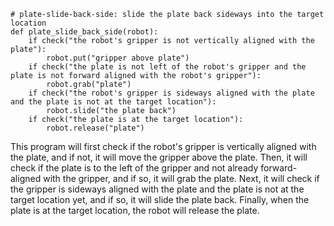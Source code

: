 ```
# plate-slide-back-side: slide the plate back sideways into the target location
def plate_slide_back_side(robot):
    if check("the robot's gripper is not vertically aligned with the plate"):
        robot.put("gripper above plate")
    if check("the plate is not left of the robot's gripper and the plate is not forward aligned with the robot's gripper"):
        robot.grab("plate")
    if check("the robot's gripper is sideways aligned with the plate and the plate is not at the target location"):
        robot.slide("the plate back")
    if check("the plate is at the target location"):
        robot.release("plate")
``` 

This program will first check if the robot's gripper is vertically aligned with the plate, and if not, it will move the gripper above the plate. Then, it will check if the plate is to the left of the gripper and not already forward-aligned with the gripper, and if so, it will grab the plate. Next, it will check if the gripper is sideways aligned with the plate and the plate is not at the target location yet, and if so, it will slide the plate back. Finally, when the plate is at the target location, the robot will release the plate.